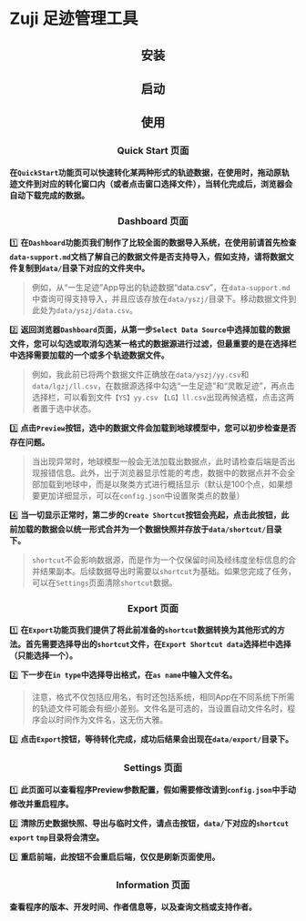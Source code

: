 # Zuji 足迹管理工具



<h2 align="center">安装</h2>



<h2 align="center">启动</h2>



<h2 align="center">使用</h2>

<h3 align="center">Quick Start 页面</h3>

**在`QuickStart`功能页可以快速转化某两种形式的轨迹数据，在使用时，拖动原轨迹文件到对应的转化窗口内（或者点击窗口选择文件），当转化完成后，浏览器会自动下载完成的数据。**



<h3 align="center">Dashboard 页面</h3>

:one: **在`Dashboard`功能页我们制作了比较全面的数据导入系统，在使用前请首先检查`data-support.md`文档了解自己的数据文件是否支持导入，假如支持，请将数据文件复制到`data/`目录下对应的文件夹中。**

>
>
>例如，从“一生足迹”App导出的轨迹数据“data.csv”，在`data-support.md`中查询可得支持导入，并且应该存放在`data/yszj/`目录下。移动数据文件到此处为`data/yszj/data.csv`。

:two: **返回浏览器`Dashboard`页面，从第一步`Select Data Source`中选择加载的数据文件，您可以勾选或取消勾选某一格式的数据源进行过滤，但最重要的是在选择栏中选择需要加载的一个或多个轨迹数据文件。**

>
>
>例如，我此前已将两个数据文件正确放在`data/yszj/yy.csv`和`data/lgzj/ll.csv`，在数据源选择中勾选“一生足迹”和“灵敢足迹”，再点击选择栏，可以看到文件`【YS】yy.csv` `【LG】ll.csv`出现再候选框，点击这两者置于选中状态。

:three: **点击`Preview`按钮，选中的数据文件会加载到地球模型中，您可以初步检查是否存在问题。**

>
>
>当出现异常时，地球模型一般会无法加载出数据点，此时请检查后端是否出现报错信息。此外，出于浏览器显示性能的考虑，数据中的数据点并不会全部加载到地球中，而是以聚类方式进行概括显示（默认是100个点，如果想要更加详细显示，可以在`config.json`中设置聚类点的数量）

:four: **当一切显示正常时，第二步的`Create Shortcut`按钮会亮起，点击此按钮，此前加载的数据会以统一形式合并为一个数据快照并存放于`data/shortcut/`目录下。**

>
>
>`shortcut`不会影响数据源，而是作为一个仅保留时间及经纬度坐标信息的合并结果副本。后续数据导出时需要以`shortcut`为基础。如果您完成了任务，可以在`Settings`页面清除`shortcut`数据。
>
>

<h3 align="center">Export 页面</h3>

:one: **在`Export`功能页我们提供了将此前准备的`shortcut`数据转换为其他形式的方法。首先需要选择导出的`shortcut`文件，在`Export Shortcut data`选择栏中选择（只能选择一个）。**

:two: **下一步在`in type`中选择导出格式，在`as name`中输入文件名。**

>
>
>注意，格式不仅包括应用名，有时还包括系统，相同App在不同系统下所需的轨迹文件可能会有细小差别。文件名是可选的，当设置自动文件名时，程序会以时间作为文件名，这无伤大雅。

:three: **点击`Export`按钮，等待转化完成，成功后结果会出现在`data/export/`目录下。​**



<h3 align="center">Settings 页面</h3>

:one: **此页面可以查看程序Preview参数配置，假如需要修改请到`config.json`中手动修改并重启程序。**

:two: **清除历史数据快照、导出与临时文件，请点击按钮，`data/`下对应的`shortcut` `export` `tmp`目录将会清空。**

:three: **重启前端​，此按钮不会重启后端，仅仅是刷新页面使用。**



<h3 align="center">Information 页面</h3>

**查看程序的版本、开发时间、作者信息等，以及查询文档或支持作者。**